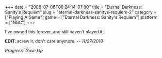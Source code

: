 +++
date = "2008-07-06T00:24:14-07:00"
title = "Eternal Darkness: Sanity's Requiem"
slug = "eternal-darkness-sanitys-requiem-2"
category = ["Playing A Game"]
game = ["Eternal Darkness: Sanity's Requiem"]
platform = ["NGC"]
+++

I've owned this forever, and still haven't played it.

<b>EDIT</b>: screw it, don't care anymore. <i>-- 11/27/2010</i>

<i>Progress: Gave Up</i>